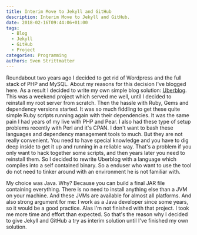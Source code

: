 ```yaml
---
title: Interim Move to Jekyll and GitHub
description: Interim Move to Jekyll and GitHub.
date: 2018-02-16T09:44:06+01:00
tags:
  - Blog
  - Jekyll
  - GitHub
  - Project
categories: Programming
authors: Sven Strittmatter
---
```


Roundabout two years  ago I decided to  get rid of Wordpress and  the full stack
of PHP and  MySQL. About my reasons  for this  decision I've blogged  here. As a
result I decided  to write my own simple blog  solution: [Uberblog][1]. This was
a weekend  project which served  me well, until I  decided to reinstall  my root
server from  scratch. Then the  hassle with  Ruby, Gems and  dependency versions
started. It was so much fiddling to  get these quite simple Ruby scripts running
again with their dependencies. It was the same  pain I had years of my live with
PHP and  Pear. I also had  these type of  setup problems recently with  Perl and
it's CPAN. I don't want to  bash these languages and dependency management tools
to much. But they are not really  convenient. You need to have special knowledge
and you  have to  dig deep inside  to get  it up and  running in a  reliable way.
That's a problem if you only want  to hack together some scripts, and then years
later  you need  to reinstall  them. So  I decided  to rewrite  Uberblog with  a
language which  compiles into a self contained binary. So a enduser  who want to
use  the tool  do  not need  to  tinker around  with an  environment  he is  not
familiar with.

My choice  was Java.  Why? Because  you can  build a  final JAR  file containing
everything.  There is  no need  to  install anything  else  than a  JVM on  your
machine. And these JVMs are available  for almost all platforms. And also strong
argument for me: I  work as a Java developer since some years,  so it would be a
good practice. Alas I'm not finished with  that project. I took me more time and
effort than  expected. So  that's the reason  why I decided  to give  Jekyll and
GitHub a try as interim solution until I've finished my own solution.

[1]:  https://github.com/Weltraumschaf/uberblog
